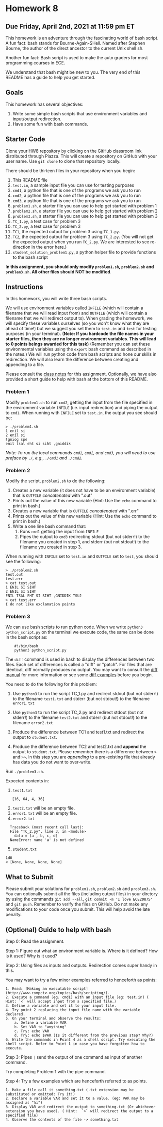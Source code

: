 # Homework 8

## Due Friday, April 2nd, 2021 at 11:59 pm ET

This homework is an adventure through the fascinating world of bash script. A fun fact: bash stands for Bourne-Again-SHell. Named after Stephen Bourne, the author of the direct ancestor to the current Unix shell sh.

Another fun fact: Bash script is used to make the auto graders for most programming courses in ECE. 

We understand that bash might be new to you. The very end of this README has a guide to help you get started. 

## Goals

This homework has several objectives:

1. Write some simple bash scripts that use environment variables and input/output redirection.
2. Have some fun with bash commands.

## Starter Code

Clone your HW8 repository by clicking on the GitHub classroom link distributed through Piazza. This will create a repository on GitHub with your user name. Use `git clone` to clone that repository locally.

There should be thirteen files in your repository when you begin:

1. This README file
2. `test.in`, a sample input file you can use for testing purposes
3. `cmd1`, a python file that is one of the programs we ask you to run
4. `cmd2`, a python file that is one of the programs we ask you to run
5. `cmd3`, a python file that is one of the programs we ask you to run
6. `problem1.sh`, a starter file you can use to help get started with problem 1
7. `problem2.sh`, a starter file you can use to help get started with problem 2
8. `problem3.sh`, a starter file you can use to help get started with problem 3
9. `TC_1.py`, a test case for problem 3
10. `TC_2.py`, a test case for problem 3
11. `TC1`, the expected output for problem 3 using `TC_1.py`.
12. `TC2`, the expected output for problem 3 using `TC_2.py`. (You will not get the expected output when you run `TC_2.py`. We are interested to see re-direction in the error here.)
13. `student_solution_problem1.py`, a python helper file to provide functions to the bash script


**In this assignment, you should only modify `problem1.sh`, `problem2.sh` and `problem3.sh`.  All other files should NOT be modified.**

## Instructions

In this homework, you will write three bash scripts.

We will use environment variables called `INFILE` (which will contain a filename that we will read input from) and `OUTFILE` (which will contain a filename that we will redirect output to).
When grading the homework, we will specify these variables ourselves (so you won't know what they are ahead of time!) but we suggest you set them to `test.in` and `test` for testing purposes (in your terminal). 
**(Note: If you hardcode the file names in your starter files, then they are no longer environment variables. This will lead to 0 points beings awarded for this task)**
(Remember you can set these environmental variables using the `export` bash command as described in the notes.)
We will run python code from bash scripts and hone our skills in redirection. We will also learn the difference between creating and appending to a file.

Please consult the [class notes](https://www.davidinouye.com/course/ece20875-spring-2021/lectures/bash.pdf) for this assignment.
Optionally, we have also provided a short guide to help with bash at the bottom of this README.

### Problem 1

Modify `problem1.sh` to run `cmd2`, getting the input from the file specified in the environment variable `INFILE` (i.e. input redirection) and piping the output to `cmd1`. When running with `INFILE` set to `test.in`, the output you see should be:

```
> ./problem1.sh
1 enil si
2 enil si
!gniog spe
enil tsal eht si siht ,gniddik
```

*Note: To run the local commands `cmd1`, `cmd2`, and `cmd3`, you will need to use preface by `./`, e.g., `./cmd1` and `./cmd2`.*

### Problem 2

Modify the script, `problem2.sh` to do the following:

1. Creates a new variable (it does not have to be an environment variable) that is `OUTFILE` *concatenated* with ".out"
2. Prints out the value of this new variable (Hint: Use the `echo` command to print in bash.)
3. Creates a new variable that is `OUTFILE` *concatenated* with ".err"
4. Prints out the value of this new variable (Hint: Use the `echo` command to print in bash.)
5. Write a one line bash command that:
    1. Runs `cmd1` getting the input from `INFILE`
    2. Pipes the output to `cmd3` redirecting stdout (but not stderr!) to the filename you created in step 1, and stderr (but not stdout!) to the filename you created in step 3.

When running with `INFILE` set to `test.in` and `OUTFILE` set to `test`, you should see the following:

```
> ./problem2.sh
test.out
test.err
> cat test.out
1 ENIL SI SIHT
2 ENIL SI SIHT
ENIL TSAL EHT SI SIHT ,GNIDDIK TSUJ
> cat test.err
I do not like exclamation points
```

### Problem 3

We can use bash scripts to run python code. When we write `python3 python_script.py` on the terminal we execute code, the same can be done in the bash script as:

```
    #!/bin/bash
    python3 python_script.py
```


The `diff` command is used in bash to display the differences between two files.
Each set of differences is called a "diff" or "patch". For files that are identical, diff normally produces no output. You may want to consult the [diff manual](https://ss64.com/bash/diff.html) for more information or see some [diff examples](https://www.geeksforgeeks.org/diff-command-linux-examples/) before you begin.

You need to do the following for this problem:

1. Use `python3` to run the script TC_1.py and redirect stdout (but not stderr!) to the filename `test1.txt` and stderr (but not stdout!) to the filename `error1.txt`

2. Use `python3` to run the script TC_2.py and redirect stdout (but not stderr!) to the filename `test2.txt` and stderr (but not stdout!) to the filename `error2.txt`

3. Produce the difference between TC1 and test1.txt and redirect the output to `student.txt`.

4. Produce the difference between TC2 and test2.txt and **append** the output to `student.txt`. Please remember there is a difference between `>` and `>>`. In this step you are *appending* to a pre-existing file that already has data you do not want to over-write.


Run `./problem3.sh`. 

Expected contents in:

1. `test1.txt`
```
   [16, 64, 4, 36]
```
2. `test2.txt` will be an empty file.
3. `error1.txt` will be an empty file.
4. `error2.txt`
```
  Traceback (most recent call last):
  File "TC_2.py", line 3, in <module>
    data = [a , b, c, d]
  NameError: name 'a' is not defined
```
5. `student.txt`
```
1d0
< [None, None, None, None]
```


## What to Submit

Please submit your solutions for `problem1.sh`, `problem2.sh` and `problem3.sh`. You can optionally submit all the files (including output files) in your diretory by using the commands `git add --all`, `git commit -m 'I love ECE20875'` and `git push`. Remember to verify the files on GitHub. Do not make any modifications to your code once you submit. This will help avoid the late penalty. 


## (Optional) Guide to help with bash

Step 0: Read the assignment.

Step 1: Figure out what an environment variable is. Where is it defined? How is it used? Why is it used?

Step 2: Using files as inputs and outputs. Redirection comes super handy in this. 

You may want to try a few minor examples referred to henceforth as points:

    1. Read: [Making an executable script](http://www.compciv.org/topics/bash/scripting/).
    2. Execute a command (eg. cmd1) with an input file (eg: test.in) ( Hint: `<` will accept input from a specified file.)
    3. Define a variable and set it to your input file.
    4. Try point 2 replacing the input file name with the variable declared.
    5. On your terminal and observe the results:
        a. Define a variable VAR
        b. Set VAR to "anything"
        c. Try: echo VAR
        d. Try: echo $VAR (Is it different from the previous step? Why?)
    6. Write the commands in Point 4 as a shell script. Try executing the shell script. Refer to Point 1 in case you have forgotten how to execute.

 

Step 3: Pipes `|` send the output of one command as input of another command. 

Try completing Problem 1 with the pipe command.


Step 4: Try a few examples which are henceforth referred to as points.

    1. Make a file call it something.txt (.txt extension may be substituted or omitted: Try it!)
    2. Declare a variable VAR and set it to a value. (eg: VAR may be assigned as "hi")
    3. Display VAR and redirect the output to something.txt (Or whichever extension you have used). ( Hint:  `>` will redirect the output to a specified file)
    4. Observe the contents of the file -> something.txt
